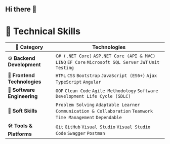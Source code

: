 ## Hi there 👋

<!--
**IbrahimMZeid/IbrahimMZeid** is a ✨ _special_ ✨ repository because its `README.md` (this file) appears on your GitHub profile.

Here are some ideas to get you started:

- 🔭 I’m currently working on ...
- 🌱 I’m currently learning ...
- 👯 I’m looking to collaborate on ...
- 🤔 I’m looking for help with ...
- 💬 Ask me about ...
- 📫 How to reach me: ...
- 😄 Pronouns: ...
- ⚡ Fun fact: ...
-->
# 🚀 Technical Skills

| 🧠 **Category**                     | **Technologies**                                                                                  |
|------------------------------------|----------------------------------------------------------------------------------------------------|
| ⚙️ **Backend Development**         | `C# (.NET Core)` `ASP.NET Core (API & MVC)` `LINQ` `EF Core` `Microsoft SQL Server` `JWT` `Unit Testing` |
| 🎨 **Frontend Technologies**       | `HTML` `CSS` `Bootstrap` `JavaScript (ES6+)` `Ajax` `TypeScript` `Angular`                         |
| 🧱 **Software Engineering**        | `OOP` `Clean Code` `Agile Methodology` `Software Development Life Cycle (SDLC)`                   |
| 🤝 **Soft Skills**                | `Problem Solving` `Adaptable Learner` `Communication & Collaboration` `Teamwork` `Time Management` `Dependable` |
| 🛠️ **Tools & Platforms**          | `Git` `GitHub` `Visual Studio` `Visual Studio Code` `Swagger` `Postman`                           |
